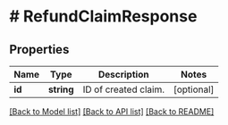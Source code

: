 # # RefundClaimResponse

## Properties

Name | Type | Description | Notes
------------ | ------------- | ------------- | -------------
**id** | **string** | ID of created claim. | [optional]

[[Back to Model list]](../../README.md#models) [[Back to API list]](../../README.md#endpoints) [[Back to README]](../../README.md)
